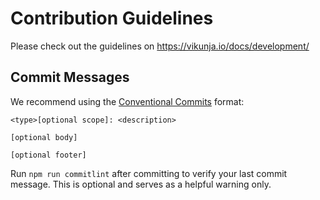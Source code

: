 # Contribution Guidelines

Please check out the guidelines on https://vikunja.io/docs/development/

## Commit Messages

We recommend using the [Conventional Commits](https://www.conventionalcommits.org/) format:

```
<type>[optional scope]: <description>

[optional body]

[optional footer]
```

Run `npm run commitlint` after committing to verify your last commit message. This is optional and serves as a helpful warning only.
